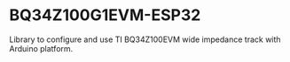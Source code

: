 # BQ34Z100G1EVM-ESP32
 Library to configure and use TI BQ34Z100EVM wide impedance track with Arduino platform. 
